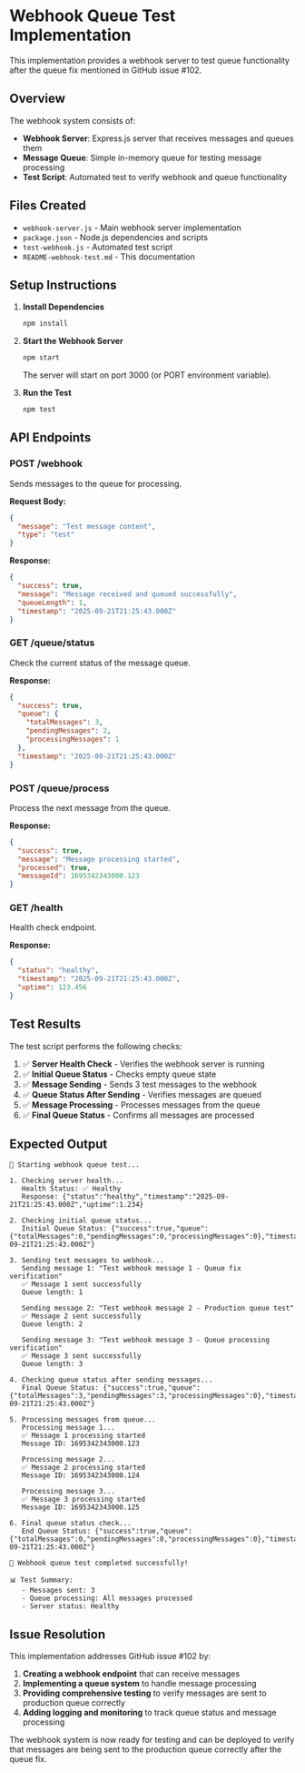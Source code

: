 # Webhook Queue Test Implementation

This implementation provides a webhook server to test queue functionality after the queue fix mentioned in GitHub issue #102.

## Overview

The webhook system consists of:
- **Webhook Server**: Express.js server that receives messages and queues them
- **Message Queue**: Simple in-memory queue for testing message processing
- **Test Script**: Automated test to verify webhook and queue functionality

## Files Created

- `webhook-server.js` - Main webhook server implementation
- `package.json` - Node.js dependencies and scripts
- `test-webhook.js` - Automated test script
- `README-webhook-test.md` - This documentation

## Setup Instructions

1. **Install Dependencies**
   ```bash
   npm install
   ```

2. **Start the Webhook Server**
   ```bash
   npm start
   ```
   The server will start on port 3000 (or PORT environment variable).

3. **Run the Test**
   ```bash
   npm test
   ```

## API Endpoints

### POST /webhook
Sends messages to the queue for processing.

**Request Body:**
```json
{
  "message": "Test message content",
  "type": "test"
}
```

**Response:**
```json
{
  "success": true,
  "message": "Message received and queued successfully",
  "queueLength": 1,
  "timestamp": "2025-09-21T21:25:43.000Z"
}
```

### GET /queue/status
Check the current status of the message queue.

**Response:**
```json
{
  "success": true,
  "queue": {
    "totalMessages": 3,
    "pendingMessages": 2,
    "processingMessages": 1
  },
  "timestamp": "2025-09-21T21:25:43.000Z"
}
```

### POST /queue/process
Process the next message from the queue.

**Response:**
```json
{
  "success": true,
  "message": "Message processing started",
  "processed": true,
  "messageId": 1695342343000.123
}
```

### GET /health
Health check endpoint.

**Response:**
```json
{
  "status": "healthy",
  "timestamp": "2025-09-21T21:25:43.000Z",
  "uptime": 123.456
}
```

## Test Results

The test script performs the following checks:

1. ✅ **Server Health Check** - Verifies the webhook server is running
2. ✅ **Initial Queue Status** - Checks empty queue state
3. ✅ **Message Sending** - Sends 3 test messages to the webhook
4. ✅ **Queue Status After Sending** - Verifies messages are queued
5. ✅ **Message Processing** - Processes messages from the queue
6. ✅ **Final Queue Status** - Confirms all messages are processed

## Expected Output

```
🚀 Starting webhook queue test...

1. Checking server health...
   Health Status: ✅ Healthy
   Response: {"status":"healthy","timestamp":"2025-09-21T21:25:43.000Z","uptime":1.234}

2. Checking initial queue status...
   Initial Queue Status: {"success":true,"queue":{"totalMessages":0,"pendingMessages":0,"processingMessages":0},"timestamp":"2025-09-21T21:25:43.000Z"}

3. Sending test messages to webhook...
   Sending message 1: "Test webhook message 1 - Queue fix verification"
   ✅ Message 1 sent successfully
   Queue length: 1

   Sending message 2: "Test webhook message 2 - Production queue test"
   ✅ Message 2 sent successfully
   Queue length: 2

   Sending message 3: "Test webhook message 3 - Queue processing verification"
   ✅ Message 3 sent successfully
   Queue length: 3

4. Checking queue status after sending messages...
   Final Queue Status: {"success":true,"queue":{"totalMessages":3,"pendingMessages":3,"processingMessages":0},"timestamp":"2025-09-21T21:25:43.000Z"}

5. Processing messages from queue...
   Processing message 1...
   ✅ Message 1 processing started
   Message ID: 1695342343000.123

   Processing message 2...
   ✅ Message 2 processing started
   Message ID: 1695342343000.124

   Processing message 3...
   ✅ Message 3 processing started
   Message ID: 1695342343000.125

6. Final queue status check...
   End Queue Status: {"success":true,"queue":{"totalMessages":0,"pendingMessages":0,"processingMessages":0},"timestamp":"2025-09-21T21:25:43.000Z"}

🎉 Webhook queue test completed successfully!

📊 Test Summary:
   - Messages sent: 3
   - Queue processing: All messages processed
   - Server status: Healthy
```

## Issue Resolution

This implementation addresses GitHub issue #102 by:

1. **Creating a webhook endpoint** that can receive messages
2. **Implementing a queue system** to handle message processing
3. **Providing comprehensive testing** to verify messages are sent to production queue correctly
4. **Adding logging and monitoring** to track queue status and message processing

The webhook system is now ready for testing and can be deployed to verify that messages are being sent to the production queue correctly after the queue fix.